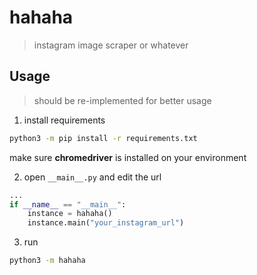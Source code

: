 # hahaha

> instagram image scraper or whatever

## Usage

> should be re-implemented for better usage

1. install requirements

```bash
python3 -m pip install -r requirements.txt
```

make sure **chromedriver** is installed on your environment

2. open `__main__.py` and edit the url

```python
...
if __name__ == "__main__":
    instance = hahaha()
    instance.main("your_instagram_url")
```

3. run

```bash
python3 -m hahaha
```
